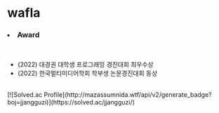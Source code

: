# wafla
<h3><li>Award</li></h3>
<br/>
<ul>
        <li>(2022) 대경권 대학생 프로그래밍 경진대회 최우수상</li>
        <li>(2022) 한국멀티미디어학회 학부생 논문경진대회 동상</li>
</ul>
</br>
[![Solved.ac Profile](http://mazassumnida.wtf/api/v2/generate_badge?boj=jjangguzi)](https://solved.ac/jjangguzi/)
